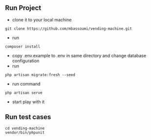 ## Run Project

- clone it to your local machine
```
git clone https://github.com/mbassoumi/vending-machine.git
```

- run 
```
composer install
```

- copy .env.example to .env in same directory and change database configuration
- run 
```
php artisan migrate:fresh --seed
```

- run command 
```
php artisan serve
```

- start play with it


## Run test cases

```
cd vending-machine
vendor/bin/phpunit 
```

